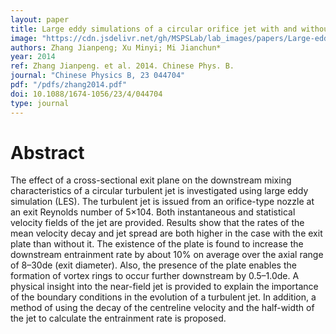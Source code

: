 ```yaml
---
layout: paper
title: Large eddy simulations of a circular orifice jet with and without a cross-sectional exit plate
image: "https://cdn.jsdelivr.net/gh/MSPSLab/lab_images/papers/Large-eddy-simulations-of.png"
authors: Zhang Jianpeng; Xu Minyi; Mi Jianchun*
year: 2014
ref: Zhang Jianpeng. et al. 2014. Chinese Phys. B.
journal: "Chinese Physics B, 23 044704"
pdf: "/pdfs/zhang2014.pdf"
doi: 10.1088/1674-1056/23/4/044704
type: journal
---
```


# Abstract

The effect of a cross-sectional exit plane on the downstream mixing characteristics of a circular turbulent jet is investigated using large eddy simulation (LES). The turbulent jet is issued from an orifice-type nozzle at an exit Reynolds number of 5×104. Both instantaneous and statistical velocity fields of the jet are provided. Results show that the rates of the mean velocity decay and jet spread are both higher in the case with the exit plate than without it. The existence of the plate is found to increase the downstream entrainment rate by about 10% on average over the axial range of 8–30de (exit diameter). Also, the presence of the plate enables the formation of vortex rings to occur further downstream by 0.5–1.0de. A physical insight into the near-field jet is provided to explain the importance of the boundary conditions in the evolution of a turbulent jet. In addition, a method of using the decay of the centreline velocity and the half-width of the jet to calculate the entrainment rate is proposed.

